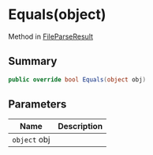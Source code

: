 # Equals(object)

Method in [FileParseResult](./)

## Summary

```csharp
public override bool Equals(object obj)
```

## Parameters

| Name         | Description |
| ------------ | ----------- |
| `object` obj |             |
